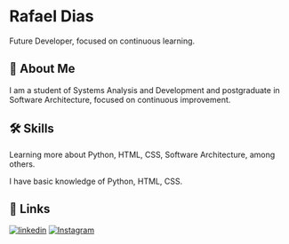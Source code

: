 
# Rafael Dias

Future Developer, focused on continuous learning. 



## 🚀 About Me
I am a student of Systems Analysis and Development and postgraduate in Software Architecture, focused on continuous improvement.


## 🛠 Skills
Learning more about Python, HTML, CSS, Software Architecture, among others.

I have basic knowledge of Python, HTML, CSS.  


## 🔗 Links

[![linkedin](https://img.shields.io/badge/linkedin-0A66C2?style=for-the-badge&logo=linkedin&logoColor=white)](https://www.linkedin.com/in/rafaeldds/)
[![Instagram](https://img.shields.io/badge/Instagram-E4405F?style=for-the-badge&logo=instagram&logoColor=white)](https://www.instagram.com/dds_rafael)
